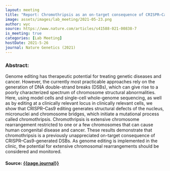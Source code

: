 ```yaml
---
layout: meeting
title: "Report: Chromothripsis as an on-target consequence of CRISPR–Cas9 genome editing"
image: assets/images/lab_meeting/2021-05-23.png
author: wyc
source: https://www.nature.com/articles/s41588-021-00838-7
is_meeting: true
categories: [Lab Meeting]
hostDate: 2021-5-26
journal: Nature Genetics (2021)
---
```

### Abstract:
Genome editing has therapeutic potential for treating genetic diseases and cancer. However, the currently most practicable approaches rely on the generation of DNA double-strand breaks (DSBs), which can give rise to a poorly characterized spectrum of chromosome structural abnormalities. Here, using model cells and single-cell whole-genome sequencing, as well as by editing at a clinically relevant locus in clinically relevant cells, we show that CRISPR–Cas9 editing generates structural defects of the nucleus, micronuclei and chromosome bridges, which initiate a mutational process called chromothripsis. Chromothripsis is extensive chromosome rearrangement restricted to one or a few chromosomes that can cause human congenital disease and cancer. These results demonstrate that chromothripsis is a previously unappreciated on-target consequence of CRISPR–Cas9-generated DSBs. As genome editing is implemented in the clinic, the potential for extensive chromosomal rearrangements should be considered and monitored.

#### Source: [{{page.journal}}]({{page.source}})
